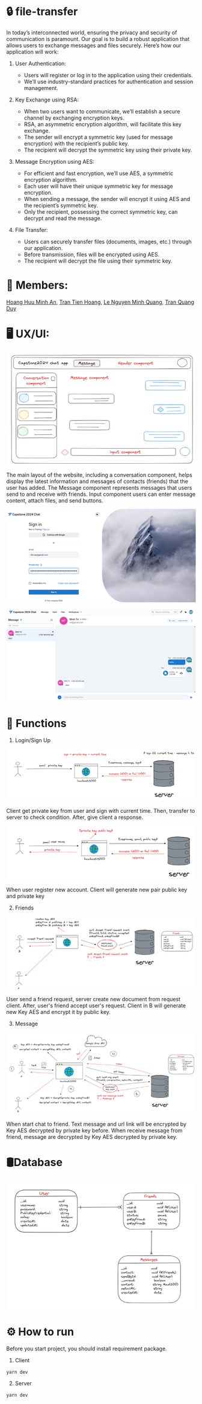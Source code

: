 # 🔒 file-transfer

In today’s interconnected world, ensuring the privacy and security of communication is paramount. Our goal is to build a robust application that allows users to exchange messages and files securely. Here’s how our application will work:

1. User Authentication:

   - Users will register or log in to the application using their credentials.
   - We’ll use industry-standard practices for authentication and session management.

2. Key Exchange using RSA:

   - When two users want to communicate, we’ll establish a secure channel by exchanging encryption keys.
   - RSA, an asymmetric encryption algorithm, will facilitate this key exchange.
   - The sender will encrypt a symmetric key (used for message encryption) with the recipient’s public key.
   - The recipient will decrypt the symmetric key using their private key.

3. Message Encryption using AES:

   - For efficient and fast encryption, we’ll use AES, a symmetric encryption algorithm.
   - Each user will have their unique symmetric key for message encryption.
   - When sending a message, the sender will encrypt it using AES and the recipient’s symmetric key.
   - Only the recipient, possessing the correct symmetric key, can decrypt and read the message.

4. File Transfer:
   - Users can securely transfer files (documents, images, etc.) through our application.
   - Before transmission, files will be encrypted using AES.
   - The recipient will decrypt the file using their symmetric key.

# 🚀 Members:

[Hoang Huu Minh An](https://github.com/hhman24), [Tran Tien Hoang](https://github.com/tienhoangggg), [Le Nguyen Minh Quang](https://github.com/LnmQuang), [Tran Quang Duy](https://github.com/tduy20)

# 🖥️ UX/UI:

![](./doc/p3.png)

The main layout of the website, including a conversation component, helps display the latest information and messages of contacts (friends) that the user has added. The Message component represents messages that users send to and receive with friends. Input component users can enter message content, attach files, and send buttons.

![](./doc/p2.png)

![](./doc/p1.png)

# 🔧 Functions

1. Login/Sign Up

![](./doc/p4.png)

Client get private key from user and sign with current time. Then, transfer to server to check condition. After, give client a response. 

![](./doc/p6.png)

When user register new account. Client will generate new pair public key and private key

2. Friends

![](./doc/p7.png)

User send a friend request, server create new document from request client. After, user's friend accept user's request. Client in B will generate new Key AES and encrypt it by public key.

3. Message

![](./doc/p8.png)

When start chat to friend. Text message and url link will be encrypted by Key AES decrypted by private key before. When receive message from friend, message are decrypted by Key AES decrypted by private key.

# 🛢Database

![](./doc/p9.png)

# ⚙️ How to run

Before you start project, you should install requirement package.

1. Client

```
yarn dev
``` 

2. Server

```
yarn dev
```